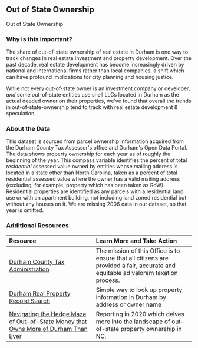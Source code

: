 ## Out of State Ownership
Out of State Ownership

### Why is this important?
The share of out-of-state ownership of real estate in Durham is one way to track changes in real estate investment and property development. Over the past decade, real estate development has become increasingly driven by national and international firms rather than local companies, a shift which can have profound implications for city planning and housing justice. 

While not every out-of-state owner is an investment company or developer, *and* some out-of-state entities use shell LLCs located in Durham as the actual deeded owner on their properties, we've found that overall the trends in out-of-state-ownership tend to track with real estate development & speculation.

### About the Data
This dataset is sourced from parcel ownership information acquired from the Durham County Tax Assessor's office and Durham's Open Data Portal. The data shows property ownership for each year as of roughly the beginning of the year. This compass variable identifies the percent of total *residential* assessed value owned by entities whose mailing address is located in a state other than North Carolina, taken as a percent of total residential assessed value where the owner has a valid mailing address (excluding, for example, property which has been taken as RoW). Residential properties are identified as any parcels with a residential land use or with an apartment building, not including land zoned residential but without any houses on it. We are missing 2006 data in our dataset, so that year is omitted.

### Additional Resources
|Resource | Learn More and Take Action | 
|:--- | :--- |
|[Durham County Tax Administration](http://dconc.gov/government/departments-f-z/tax-administration)| The mission of this Office is to ensure that all citizens are provided a fair, accurate and equitable ad valorem taxation process.
|[Durham Real Property Record Search](https://property.spatialest.com/nc/durham/)|Simple way to look up property information in Durham by address or owner name|
|[Navigating the Hedge Maze of Out-of-State Money that Owns More of Durham Than Ever](https://indyweek.com/news/durham/durham-out-of-state-ownership-gentrification/)|Reporting in 2020 which delves more into the landscape of out-of-state property ownership in NC.|
